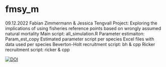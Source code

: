# fmsy_m
09.12.2022
Fabian Zimmermann & Jessica Tengvall
Project: Exploring the implications of using fisheries reference points based on wrongly assumed natural mortality
Main script: all_simulation.R
Parameter estimaiton: Param_est_copy
Estimated parameter script per species
Excel files with data used per species
Beverton-Holt recruitment script: bh & cpp
Ricker recruitment script: ricker & cpp

[![DOI](https://zenodo.org/badge/576206732.svg)](https://zenodo.org/badge/latestdoi/576206732)
